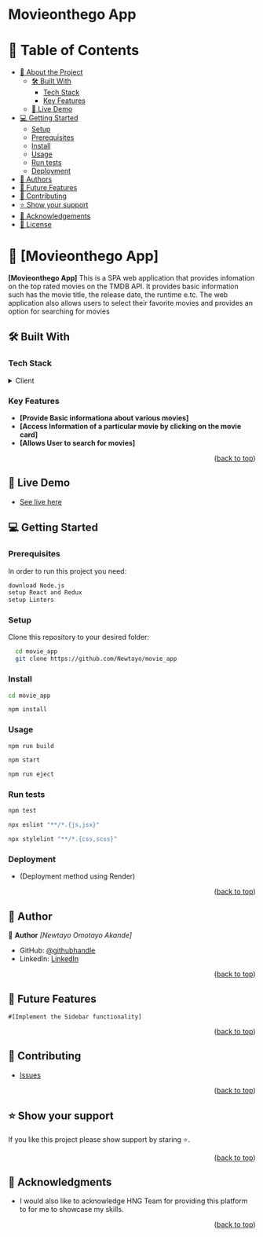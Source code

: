 # Movieonthego App

<a name="readme-top"></a>

<!-- TABLE OF CONTENTS -->

# 📗 Table of Contents

- [📖 About the Project](#about-project)
  - [🛠 Built With](#built-with)
    - [Tech Stack](#tech-stack)
    - [Key Features](#key-features)
  - [🚀 Live Demo](#live-demo)
- [💻 Getting Started](#getting-started)
  - [Setup](#setup)
  - [Prerequisites](#prerequisites)
  - [Install](#install)
  - [Usage](#usage)
  - [Run tests](#run-tests)
  - [Deployment](#triangular_flag_on_post-deployment)
- [👥 Authors](#authors)
- [🔭 Future Features](#future-features)
- [🤝 Contributing](#contributing)
- [⭐️ Show your support](#support)
- [🙏 Acknowledgements](#acknowledgements)
- [📝 License](#license)

<!-- PROJECT DESCRIPTION -->

# 📖 [Movieonthego App] <a name="about-project"></a>

**[Movieonthego App]** This is a SPA web application that provides infomation on the top rated movies on the TMDB API. It provides basic information such has the movie title, the release date, the runtime e.tc. The web application also allows users to select their favorite movies and provides an option for searching for movies 

## 🛠 Built With <a name="built-with"></a>

### Tech Stack <a name="tech-stack"></a>

<details>
  <summary>Client</summary>
  <ul>
    <li><a href="https://html.com/">HTML</a></li>
    <li><a href="https://www.w3.org/Style/CSS/">CSS</a></li>
    <li><a href="https://www.javascript.com/">JavaScript</a></li>
    <li><a href="https://react.dev/">React</a></li>
    <li><a href="https://redux.js.org/">Redux</a></li>
  </ul>
</details>

<!-- Features -->

### Key Features <a name="key-features"></a>

- **[Provide Basic informationa about various movies]**
- **[Access Information of a particular movie by clicking on the movie card]**
- **[Allows User to search for movies]**

<p align="right">(<a href="#readme-top">back to top</a>)</p>

<!-- LIVE DEMO -->

## 🚀 Live Demo <a name="live-demo"></a>

- [See live here](https://movieonthego.onrender.com/)


<!-- GETTING STARTED -->

## 💻 Getting Started <a name="getting-started"></a>

### Prerequisites

In order to run this project you need:

```sh
download Node.js
setup React and Redux
setup Linters
```

### Setup

Clone this repository to your desired folder:

```sh
  cd movie_app
  git clone https://github.com/Newtayo/movie_app
```
### Install
 
 ```sh
 cd movie_app
 ```
 ```sh
 npm install
 ```

### Usage

```sh
npm run build
```
```sh
npm start
```
```sh
npm run eject
```

### Run tests

```sh
npm test
```

```sh
npx eslint "**/*.{js,jsx}"
```
```sh
npx stylelint "**/*.{css,scss}"
```

### Deployment

- (Deployment method using Render)

<p align="right">(<a href="#readme-top">back to top</a>)</p>


## 👥 Author <a name="authors"></a>


👤 **Author**
 *[Newtayo Omotayo Akande]*
 
- GitHub: [@githubhandle](https://github.com/Newtayo)
- LinkedIn: [LinkedIn](https://www.linkedin.com/in/abdulwasiu-omotayo/)

<p align="right">(<a href="#readme-top">back to top</a>)</p>


## 🔭 Future Features <a name="future-features"></a>
    #[Implement the Sidebar functionality]

<p align="right">(<a href="#readme-top">back to top</a>)</p>

<!-- CONTRIBUTING -->

## 🤝 Contributing <a name="contributing"></a>

   - [Issues](https://github.com/Newtayo/movie_app/issues)
  
    
<p align="right">(<a href="#readme-top">back to top</a>)</p>

<!-- SUPPORT -->

## ⭐️ Show your support <a name="support"></a>

If you like this project please show support by staring ⭐️.

<p align="right">(<a href="#readme-top">back to top</a>)</p>

<!-- ACKNOWLEDGEMENTS -->

## 🙏 Acknowledgments <a name="acknowledgements"></a>

* I would also like to acknowledge HNG Team for providing this platform to for me to showcase my skills.

<p align="right">(<a href="#readme-top">back to top</a>)</p>

<!-- LICENSE -->


